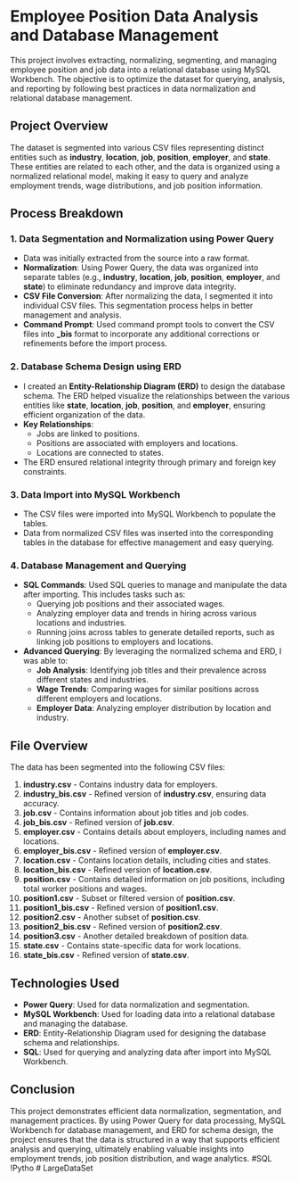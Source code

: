 # Employee Position Data Analysis and Database Management

This project involves extracting, normalizing, segmenting, and managing employee position and job data into a relational database using MySQL Workbench. The objective is to optimize the dataset for querying, analysis, and reporting by following best practices in data normalization and relational database management.

## Project Overview

The dataset is segmented into various CSV files representing distinct entities such as **industry**, **location**, **job**, **position**, **employer**, and **state**. These entities are related to each other, and the data is organized using a normalized relational model, making it easy to query and analyze employment trends, wage distributions, and job position information.

## Process Breakdown

### 1. **Data Segmentation and Normalization using Power Query**
   - Data was initially extracted from the source into a raw format.
   - **Normalization**: Using Power Query, the data was organized into separate tables (e.g., **industry**, **location**, **job**, **position**, **employer**, and **state**) to eliminate redundancy and improve data integrity.
   - **CSV File Conversion**: After normalizing the data, I segmented it into individual CSV files. This segmentation process helps in better management and analysis.
   - **Command Prompt**: Used command prompt tools to convert the CSV files into **_bis** format to incorporate any additional corrections or refinements before the import process.

### 2. **Database Schema Design using ERD**
   - I created an **Entity-Relationship Diagram (ERD)** to design the database schema. The ERD helped visualize the relationships between the various entities like **state**, **location**, **job**, **position**, and **employer**, ensuring efficient organization of the data.
   - **Key Relationships**:
     - Jobs are linked to positions.
     - Positions are associated with employers and locations.
     - Locations are connected to states.
   - The ERD ensured relational integrity through primary and foreign key constraints.

### 3. **Data Import into MySQL Workbench**
   - The CSV files were imported into MySQL Workbench to populate the tables.
   - Data from normalized CSV files was inserted into the corresponding tables in the database for effective management and easy querying.

### 4. **Database Management and Querying**
   - **SQL Commands**: Used SQL queries to manage and manipulate the data after importing. This includes tasks such as:
     - Querying job positions and their associated wages.
     - Analyzing employer data and trends in hiring across various locations and industries.
     - Running joins across tables to generate detailed reports, such as linking job positions to employers and locations.
   - **Advanced Querying**: By leveraging the normalized schema and ERD, I was able to:
     - **Job Analysis**: Identifying job titles and their prevalence across different states and industries.
     - **Wage Trends**: Comparing wages for similar positions across different employers and locations.
     - **Employer Data**: Analyzing employer distribution by location and industry.

## File Overview

The data has been segmented into the following CSV files:

1. **industry.csv** - Contains industry data for employers.
2. **industry_bis.csv** - Refined version of **industry.csv**, ensuring data accuracy.
3. **job.csv** - Contains information about job titles and job codes.
4. **job_bis.csv** - Refined version of **job.csv**.
5. **employer.csv** - Contains details about employers, including names and locations.
6. **employer_bis.csv** - Refined version of **employer.csv**.
7. **location.csv** - Contains location details, including cities and states.
8. **location_bis.csv** - Refined version of **location.csv**.
9. **position.csv** - Contains detailed information on job positions, including total worker positions and wages.
10. **position1.csv** - Subset or filtered version of **position.csv**.
11. **position1_bis.csv** - Refined version of **position1.csv**.
12. **position2.csv** - Another subset of **position.csv**.
13. **position2_bis.csv** - Refined version of **position2.csv**.
14. **position3.csv** - Another detailed breakdown of position data.
15. **state.csv** - Contains state-specific data for work locations.
16. **state_bis.csv** - Refined version of **state.csv**.

## Technologies Used

- **Power Query**: Used for data normalization and segmentation.
- **MySQL Workbench**: Used for loading data into a relational database and managing the database.
- **ERD**: Entity-Relationship Diagram used for designing the database schema and relationships.
- **SQL**: Used for querying and analyzing data after import into MySQL Workbench.

## Conclusion

This project demonstrates efficient data normalization, segmentation, and management practices. By using Power Query for data processing, MySQL Workbench for database management, and ERD for schema design, the project ensures that the data is structured in a way that supports efficient analysis and querying, ultimately enabling valuable insights into employment trends, job position distribution, and wage analytics.
#SQL !Pytho # LargeDataSet
